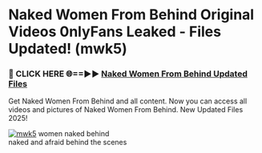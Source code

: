 # Naked Women From Behind Original Videos 0nlyFans Leaked - Files Updated! (mwk5)

<h3>🔴 CLICK HERE 🌐==►► <a href="https://tinyurl.com/yckcrads" rel="nofollow">Naked Women From Behind Updated Files</a></h3>

Get Naked Women From Behind and all content. Now you can access all videos and pictures of Naked Women From Behind. New Updated Files 2025!

[![mwk5](https://i.imgur.com/hpKpOFt.gif)](https://tinyurl.com/yckcrads)
women naked behind<br>
naked and afraid behind the scenes